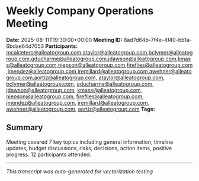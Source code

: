 # Weekly Company Operations Meeting

**Date:** 2025-08-11T19:30:00+00:00
**Meeting ID:** 8ad7d64b-7f4e-4f40-bb1a-6bdae64d7053
**Participants:** mcalcetero@alleatogroup.com,ataylor@alleatogroup.com,bclymer@alleatogroup.com,gducharme@alleatogroup.com,jdawson@alleatogroup.com,kmass@alleatogroup.com,njepson@alleatogroup.com,fireflies@alleatogroup.com,jmendez@alleatogroup.com,jremillard@alleatogroup.com,awehner@alleatogroup.com,aortiz@alleatogroup.com, ataylor@alleatogroup.com, bclymer@alleatogroup.com, gducharme@alleatogroup.com, jdawson@alleatogroup.com, kmass@alleatogroup.com, njepson@alleatogroup.com, fireflies@alleatogroup.com, jmendez@alleatogroup.com, jremillard@alleatogroup.com, awehner@alleatogroup.com, aortiz@alleatogroup.com
**Tags:** 

## Summary

Meeting covered 7 key topics including general information, timeline updates, budget discussions, risks, decisions, action items, positive progress. 12 participants attended.

---
*This transcript was auto-generated for vectorization testing*

